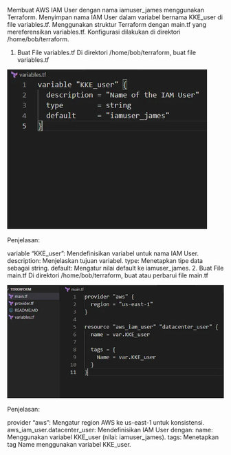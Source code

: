 Membuat AWS IAM User dengan nama iamuser_james menggunakan Terraform.
Menyimpan nama IAM User dalam variabel bernama KKE_user di file variables.tf.
Menggunakan struktur Terraform dengan main.tf yang mereferensikan variables.tf.
Konfigurasi dilakukan di direktori /home/bob/terraform.
1. Buat File variables.tf
Di direktori /home/bob/terraform, buat file variables.tf

![alt text](image-47.png)

Penjelasan:

variable “KKE_user”: Mendefinisikan variabel untuk nama IAM User.
description: Menjelaskan tujuan variabel.
type: Menetapkan tipe data sebagai string.
default: Mengatur nilai default ke iamuser_james.
2. Buat File main.tf
Di direktori /home/bob/terraform, buat atau perbarui file main.tf

![alt text](image-48.png)

Penjelasan:

provider “aws”: Mengatur region AWS ke us-east-1 untuk konsistensi.
aws_iam_user.datacenter_user: Mendefinisikan IAM User dengan:
name: Menggunakan variabel KKE_user (nilai: iamuser_james).
tags: Menetapkan tag Name menggunakan variabel KKE_user.